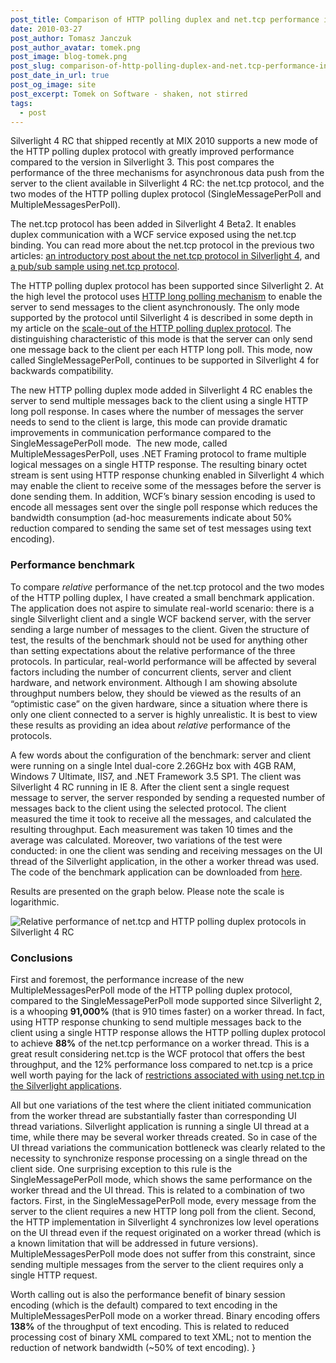 ```yaml
---
post_title: Comparison of HTTP polling duplex and net.tcp performance in Silverlight 4 RC
date: 2010-03-27
post_author: Tomasz Janczuk
post_author_avatar: tomek.png
post_image: blog-tomek.png
post_slug: comparison-of-http-polling-duplex-and-net.tcp-performance-in-silverlight-4-rc
post_date_in_url: true
post_og_image: site
post_excerpt: Tomek on Software - shaken, not stirred
tags:
  - post
---
```





Silverlight 4 RC that shipped recently at MIX 2010 supports a new mode of the HTTP polling duplex protocol with greatly improved performance compared to the version in Silverlight 3. This post compares the performance of the three mechanisms for asynchronous data push from the server to the client available in Silverlight 4 RC: the net.tcp protocol, and the two modes of the HTTP polling duplex protocol (SingleMessagePerPoll and MultipleMessagesPerPoll).   

The net.tcp protocol has been added in Silverlight 4 Beta2. It enables duplex communication with a WCF service exposed using the net.tcp binding. You can read more about the net.tcp protocol in the previous two articles: [an introductory post about the net.tcp protocol in Silverlight 4](http://tomasz.janczuk.org/2009/11/wcf-nettcp-protocol-in-silverlight-4.html), and  [a pub/sub sample using net.tcp protocol](http://tomasz.janczuk.org/2009/11/pubsub-sample-with-wcf-nettcp-protocol.html).   

The HTTP polling duplex protocol has been supported since Silverlight 2. At the high level the protocol uses [HTTP long polling mechanism](http://en.wikipedia.org/wiki/Push_technology) to enable the server to send messages to the client asynchronously. The only mode supported by the protocol until Silverlight 4 is described in some depth in my article on the [scale-out of the HTTP polling duplex protocol](http://tomasz.janczuk.org/2009/09/scale-out-of-silverlight-http-polling.html). The distinguishing characteristic of this mode is that the server can only send one message back to the client per each HTTP long poll. This mode, now called SingleMessagePerPoll, continues to be supported in Silverlight 4 for backwards compatibility.   

The new HTTP polling duplex mode added in Silverlight 4 RC enables the server to send multiple messages back to the client using a single HTTP long poll response. In cases where the number of messages the server needs to send to the client is large, this mode can provide dramatic improvements in communication performance compared to the SingleMessagePerPoll mode.  The new mode, called MultipleMessagesPerPoll, uses .NET Framing protocol to frame multiple logical messages on a single HTTP response. The resulting binary octet stream is sent using HTTP response chunking enabled in Silverlight 4 which may enable the client to receive some of the messages before the server is done sending them. In addition, WCF’s binary session encoding is used to encode all messages sent over the single poll response which reduces the bandwidth consumption (ad-hoc measurements indicate about 50% reduction compared to sending the same set of test messages using text encoding).    

### Performance benchmark  

To compare *relative* performance of the net.tcp protocol and the two modes of the HTTP polling duplex, I have created a small benchmark application. The application does not aspire to simulate real-world scenario: there is a single Silverlight client and a single WCF backend server, with the server sending a large number of messages to the client. Given the structure of test, the results of the benchmark should not be used for anything other than setting expectations about the relative performance of the three protocols. In particular, real-world performance will be affected by several factors including the number of concurrent clients, server and client hardware, and network environment. Although I am showing absolute throughput numbers below, they should be viewed as the results of an “optimistic case” on the given hardware, since a situation where there is only one client connected to a server is highly unrealistic. It is best to view these results as providing an idea about *relative* performance of the protocols.   

A few words about the configuration of the benchmark: server and client were running on a single Intel dual-core 2.26GHz box with 4GB RAM, Windows 7 Ultimate, IIS7, and .NET Framework 3.5 SP1. The client was Silverlight 4 RC running in IE 8. After the client sent a single request message to server, the server responded by sending a requested number of messages back to the client using the selected protocol. The client measured the time it took to receive all the messages, and calculated the resulting throughput. Each measurement was taken 10 times and the average was calculated. Moreover, two variations of the test were conducted: in one the client was sending and receiving messages on the UI thread of the Silverlight application, in the other a worker thread was used. The code of the benchmark application can be downloaded from [here](http://janczuk.org/code/samples/nettcpperf.zip).   

Results are presented on the graph below. Please note the scale is logarithmic.   

 ![Relative performance of net.tcp and HTTP polling duplex protocols in Silverlight 4 RC](http://lh5.ggpht.com/_NUp_nWDyyvI/S66W5M7y7YI/AAAAAAAABTI/s0OS8hRPcUk/image_thumb2.png?imgmax=800)  

### Conclusions  

First and foremost, the performance increase of the new MultipleMessagesPerPoll mode of the HTTP polling duplex protocol, compared to the SingleMessagePerPoll mode supported since Silverlight 2, is a whooping **91,000%** (that is 910 times faster) on a worker thread. In fact, using HTTP response chunking to send multiple messages back to the client using a single HTTP response allows the HTTP polling duplex protocol to achieve **88%** of the net.tcp performance on a worker thread. This is a great result considering net.tcp is the WCF protocol that offers the best throughput, and the 12% performance loss compared to net.tcp is a price well worth paying for the lack of [restrictions associated with using net.tcp in the Silverlight applications](http://tomasz.janczuk.org/2009/11/wcf-nettcp-protocol-in-silverlight-4.html).   

All but one variations of the test where the client initiated communication from the worker thread are substantially faster than corresponding UI thread variations. Silverlight application is running a single UI thread at a time, while there may be several worker threads created. So in case of the UI thread variations the communication bottleneck was clearly related to the necessity to synchronize response processing on a single thread on the client side. One surprising exception to this rule is the SingleMessagePerPoll mode, which shows the same performance on the worker thread and the UI thread. This is related to a combination of two factors. First, in the SingleMessagePerPoll mode, every message from the server to the client requires a new HTTP long poll from the client. Second, the HTTP implementation in Silverlight 4 synchronizes low level operations on the UI thread even if the request originated on a worker thread (which is a known limitation that will be addressed in future versions). MultipleMessagesPerPoll mode does not suffer from this constraint, since sending multiple messages from the server to the client requires only a single HTTP request.   

Worth calling out is also the performance benefit of binary session encoding (which is the default) compared to text encoding in the MultipleMessagesPerPoll mode on a worker thread. Binary encoding offers **138%** of the throughput of text encoding. This is related to reduced processing cost of binary XML compared to text XML; not to mention the reduction of network bandwidth (~50% of text encoding).   }